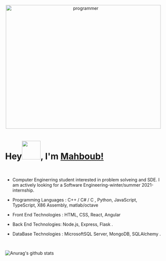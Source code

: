 <p align="center">

   <img src="https://user-images.githubusercontent.com/43186742/103646880-148be080-4f63-11eb-8f6f-39224f1b935e.png" alt="programmer" width="500" height="400">
   
   <!-- <img src=" https://user-images.githubusercontent.com/43186742/103647974-ce378100-4f64-11eb-8c84-086bf7c62819.gif" alt="programmer" width="500" height="400"> -->
 
  
</p>

# Hey<img src="https://user-images.githubusercontent.com/43186742/103648449-93821880-4f65-11eb-9ea7-34feb899661f.gif" width="60px">, I'm [Mahboub!](https://github.com/AbdallahHemdan)

<br/>

- Computer Enginerring student interested in problem solveing and SDE.
  I am actively looking for a Software Engineering-winter/summer 2021-internship.

- Programming Languages : C++ / C# / C , Python, JavaScript, TypeScript, X86 Assembly, matlab/octave

- Front End Technologies : HTML, CSS, React, Angular

- Back End Technologies: Node.js, Express, Flask .

- DataBase Technologies : MicrosoftSQL Server, MongoDB, SQLAlchemy .

<br/>

![Anurag's github stats](https://github-readme-stats.vercel.app/api?username=Mahboub99&show_icons=true&theme=dark)

</div>
